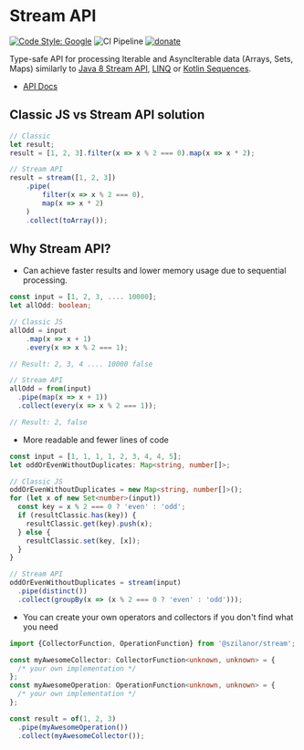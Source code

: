 # Stream API

[![Code Style: Google](https://img.shields.io/badge/code%20style-google-blueviolet.svg)](https://github.com/google/gts)
![CI Pipeline](https://github.com/szilanor/stream/actions/workflows/ci.yml/badge.svg)
[![donate](https://www.paypalobjects.com/en_US/i/btn/btn_donate_LG.gif)](https://www.paypal.com/donate/?hosted_button_id=PRBMJHJUFYZQL)

Type-safe API for processing Iterable and AsyncIterable data (Arrays, Sets, Maps) similarly to [Java 8 Stream API](https://docs.oracle.com/javase/8/docs/api/java/util/stream/Stream.html),
[LINQ](https://docs.microsoft.com/en-us/dotnet/csharp/programming-guide/concepts/linq/) or [Kotlin Sequences](https://kotlinlang.org/docs/sequences.html).

- [API Docs](https://szilanor.github.io/stream/)

## Classic JS vs Stream API solution
```typescript
// Classic
let result;
result = [1, 2, 3].filter(x => x % 2 === 0).map(x => x * 2);

// Stream API
result = stream([1, 2, 3])
    .pipe(
        filter(x => x % 2 === 0),
        map(x => x * 2)
    )
    .collect(toArray());
```

## Why Stream API?

- Can achieve faster results and lower memory usage due to sequential processing.

```typescript
const input = [1, 2, 3, .... 10000];
let allOdd: boolean;

// Classic JS
allOdd = input
    .map(x => x + 1)
    .every(x => x % 2 === 1);

// Result: 2, 3, 4 .... 10000 false

// Stream API
allOdd = from(input)
  .pipe(map(x => x + 1))
  .collect(every(x => x % 2 === 1));

// Result: 2, false
```

- More readable and fewer lines of code

```typescript
const input = [1, 1, 1, 1, 2, 3, 4, 4, 5];
let oddOrEvenWithoutDuplicates: Map<string, number[]>;

// Classic JS
oddOrEvenWithoutDuplicates = new Map<string, number[]>();
for (let x of new Set<number>(input))
  const key = x % 2 === 0 ? 'even' : 'odd';
  if (resultClassic.has(key)) {
    resultClassic.get(key).push(x);
  } else {
    resultClassic.set(key, [x]);
  }
}

// Stream API
oddOrEvenWithoutDuplicates = stream(input)
  .pipe(distinct())
  .collect(groupBy(x => (x % 2 === 0 ? 'even' : 'odd')));
```

- You can create your own operators and collectors if you don't find what you need

```typescript
import {CollectorFunction, OperationFunction} from '@szilanor/stream';

const myAwesomeCollector: CollectorFunction<unknown, unknown> = {
  /* your own implementation */
};
const myAwesomeOperation: OperationFunction<unknown, unknown> = {
  /* your own implementation */
};

const result = of(1, 2, 3)
  .pipe(myAwesomeOperation())
  .collect(myAwesomeCollector());
```

